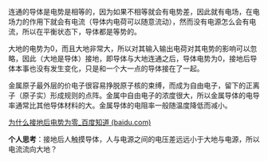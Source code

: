 ​		连通的导体是电势是相等的，因为如果不相等就会有电势差，因此就有电场，在电场力的作用下就会有电流（导体内电荷可以随意流动），然而没有电源怎么会有电流，所以在平衡状态下，导体都是等势的。

​		大地的电势为0，而且大地非常大，所以对其输入输出电荷对其电势的影响可以忽略，因此（大地是导体）接地，即导体与大地连通之后，导体电势为0，接地后导体本事也没有发生变化，只是和一个大一点的导体接在了一起。

​		金属原子最外层的价电子很容易挣脱原子核的束缚，而成为自由电子，留下的正离子（原子实）形成规则的点阵。金属中自由电子的浓度很大，所以金属导体的电导率通常比其他导体材料的大。金属导体的电阻率一般随温度降低而减小。

[为什么接地后电势为零_百度知道 (baidu.com)](https://zhidao.baidu.com/question/93190276.html)

**个人思考**：接地后人触摸导体，人与电源之间的电压差远远小于大地与电源，所以电流流向大地？

